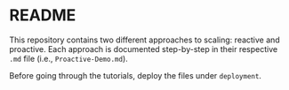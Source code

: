 # README

This repository contains two different approaches to scaling: reactive and proactive.
Each approach is documented step-by-step in their respective `.md` file (i.e., `Proactive-Demo.md`).

Before going through the tutorials, deploy the files under `deployment`.
